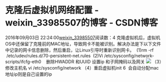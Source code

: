 # 克隆后虚拟机网络配置 - weixin_33985507的博客 - CSDN博客
2016年09月03日 22:24:00[weixin_33985507](https://me.csdn.net/weixin_33985507)阅读数：4
克隆虚拟机后，虚拟机OS中还保留了克隆前的MAC地址，导致网卡不能被识别。解决办法是下以下文件中记录的网卡信息删除，然后重启，让Linux引导时重新识别网卡。
 (1)rm -rf  /etc/udev/rules.d/70-persistent-net.rules
 (2)Vi /etc/sysconfig/network-scripts/ifcfg-eth0
   删除HWADDR 和UUID 设置ip 和子网掩码以及网关
![](https://images2015.cnblogs.com/blog/998340/201609/998340-20160903222150592-390446364.png)
（3）修改主机名 vi /etc/sysconfig/network
（4）重启虚拟机init 6  会自动分配mac地址ip则是自己设置的ip  

